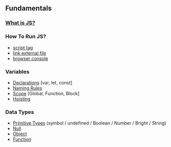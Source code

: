 ## Fundamentals

### [What is JS?](https://www.youtube.com/watch?v=upDLs1sn7g4)
### How To Run JS?
- [script tag](http://web.simmons.edu/~grabiner/comm244/weeknine/including-javascript.html#:~:text=To%20include%20an%20external%20JavaScript%20file%2C%20we%20can%20use%20the,path%20to%20your%20JavaScript%20file.&text=This%20script%20tag%20should%20be,tags%20in%20your%20HTML%20document.)
- [link external file](http://web.simmons.edu/~grabiner/comm244/weeknine/including-javascript.html#:~:text=To%20include%20an%20external%20JavaScript%20file%2C%20we%20can%20use%20the,path%20to%20your%20JavaScript%20file.&text=This%20script%20tag%20should%20be,tags%20in%20your%20HTML%20document.)
- [browser console](https://www.youtube.com/watch?v=BMFbW9giTuw)


### Variables
- [Declarations](https://www.youtube.com/watch?v=9WIJQDvt4Us) [var, let, const]
- [Naming Rules](https://www.youtube.com/watch?v=rn6T2xjxXTA)
- [Scope](https://www.w3schools.com/js/js_scope.asp) [Global, Function, Block]
- [Hoisting](https://www.youtube.com/watch?v=Fnlnw8uY6jo)


### Data Types
- [Primitive Types](https://javascript.info/types#bigint-type) (symbol / undefined / Boolean / Number / Bright / String)
- [Null](https://www.youtube.com/watch?v=yH8ayoezcLA)
- [Object](https://www.youtube.com/watch?v=S1dWe3f2zm0)
- [Function](https://www.youtube.com/watch?v=jwOW-qlJtxg)
